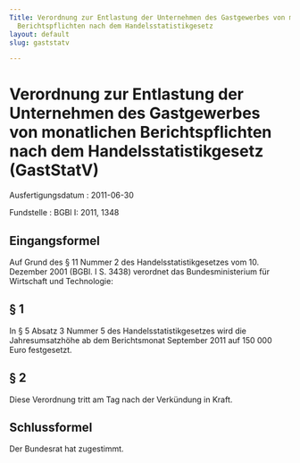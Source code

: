 ```yaml
---
Title: Verordnung zur Entlastung der Unternehmen des Gastgewerbes von monatlichen
  Berichtspflichten nach dem Handelsstatistikgesetz
layout: default
slug: gaststatv

---
```


# Verordnung zur Entlastung der Unternehmen des Gastgewerbes von monatlichen Berichtspflichten nach dem Handelsstatistikgesetz (GastStatV)

Ausfertigungsdatum
:   2011-06-30

Fundstelle
:   BGBl I: 2011, 1348


## Eingangsformel

Auf Grund des § 11 Nummer 2 des Handelsstatistikgesetzes vom 10.
Dezember 2001 (BGBl. I S. 3438) verordnet das Bundesministerium für
Wirtschaft und Technologie:


## § 1

In § 5 Absatz 3 Nummer 5 des Handelsstatistikgesetzes wird die
Jahresumsatzhöhe ab dem Berichtsmonat September 2011 auf 150 000 Euro
festgesetzt.


## § 2

Diese Verordnung tritt am Tag nach der Verkündung in Kraft.


## Schlussformel

Der Bundesrat hat zugestimmt.

